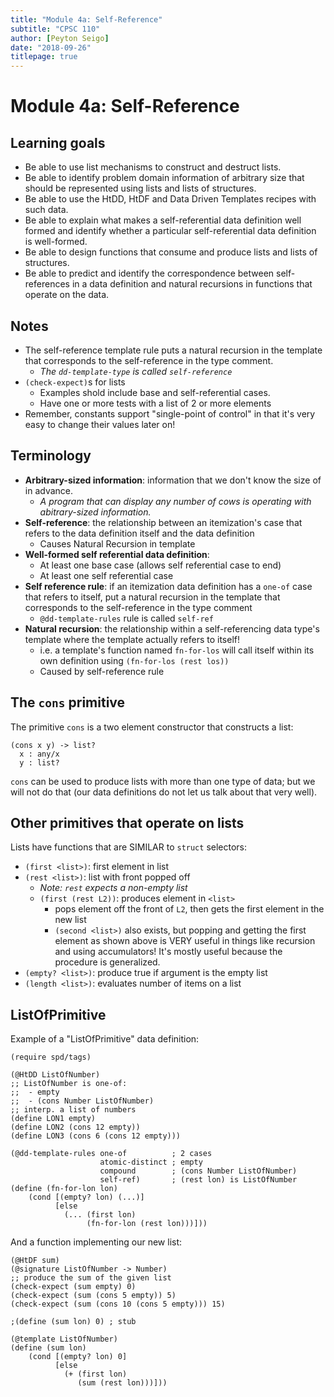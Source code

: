 ```yaml
---
title: "Module 4a: Self-Reference"
subtitle: "CPSC 110"
author: [Peyton Seigo]
date: "2018-09-26"
titlepage: true
---
```


# Module 4a: Self-Reference

## Learning goals

- Be able to use list mechanisms to construct and destruct lists.
- Be able to identify problem domain information of arbitrary size that should be represented using lists and lists of structures.
- Be able to use the HtDD, HtDF and Data Driven Templates recipes with such data.
- Be able to explain what makes a self-referential data definition well formed and identify whether a particular self-referential data definition is well-formed.
- Be able to design functions that consume and produce lists and lists of structures.
- Be able to predict and identify the correspondence between self-references in a data definition and natural recursions in functions that operate on the data.

## Notes

- The self-reference template rule puts a natural recursion in the template that corresponds to the self-reference in the type comment.
  - _The `dd-template-type` is called `self-reference`_
- `(check-expect)`s for lists
  - Examples shold include base and self-referential cases.
  - Have one or more tests with a list of 2 or more elements
- Remember, constants support "single-point of control" in that it's very easy to change their values later on!

## Terminology

- **Arbitrary-sized information**: information that we don't know the size of in advance.
  - _A program that can display any number of cows is operating with abitrary-sized information._
- **Self-reference**: the relationship between an itemization's case that refers to the data definition itself and the data definition
  - Causes Natural Recursion in template
- **Well-formed self referential data definition**:
  - At least one base case (allows self referential case to end)
  - At least one self referential case
- **Self reference rule**: if an itemization data definition has a `one-of` case that refers to itself, put a natural recursion in the template that corresponds to the self-reference in the type comment
  - `@dd-template-rules` rule is called `self-ref`
- **Natural recursion**: the relationship within a self-referencing data type's template where the template actually refers to itself!
  - i.e. a template's function named `fn-for-los` will call itself within its own definition using `(fn-for-los (rest los))`
  - Caused by self-reference rule





## The `cons` primitive

The primitive `cons` is a two element constructor that constructs a list:

```racket
(cons x y) -> list?
  x : any/x
  y : list?
```

`cons` can be used to produce lists with more than one type of data; but we will not do that (our data definitions do not let us talk about that very well).

## Other primitives that operate on lists

Lists have functions that are SIMILAR to `struct` selectors:

- `(first <list>)`: first element in list
- `(rest <list>)`: list with front popped off
  - _Note: `rest` expects a non-empty list_
  - `(first (rest L2))`: produces element in `<list>`
    - pops element off the front of `L2`, then gets the first element in the new list
    - `(second <list>)` also exists, but popping and getting the first element as shown above is VERY useful in things like recursion and using accumulators! It's mostly useful because the procedure is generalized.
- `(empty? <list>)`: produce true if argument is the empty list
- `(length <list>)`: evaluates number of items on a list

## ListOfPrimitive

Example of a "ListOfPrimitive" data definition:

```racket
(require spd/tags)

(@HtDD ListOfNumber)
;; ListOfNumber is one-of:
;;  - empty
;;  - (cons Number ListOfNumber)
;; interp. a list of numbers
(define LON1 empty)
(define LON2 (cons 12 empty))
(define LON3 (cons 6 (cons 12 empty)))

(@dd-template-rules one-of          ; 2 cases
                    atomic-distinct ; empty
                    compound        ; (cons Number ListOfNumber)
                    self-ref)       ; (rest lon) is ListOfNumber
(define (fn-for-lon lon)
    (cond [(empty? lon) (...)]
          [else
            (... (first lon)
                 (fn-for-lon (rest lon)))]))
```

And a function implementing our new list:

```racket
(@HtDF sum)
(@signature ListOfNumber -> Number)
;; produce the sum of the given list
(check-expect (sum empty) 0)
(check-expect (sum (cons 5 empty)) 5)
(check-expect (sum (cons 10 (cons 5 empty))) 15)

;(define (sum lon) 0) ; stub

(@template ListOfNumber)
(define (sum lon)
    (cond [(empty? lon) 0]
          [else
            (+ (first lon)
               (sum (rest lon)))]))
```
